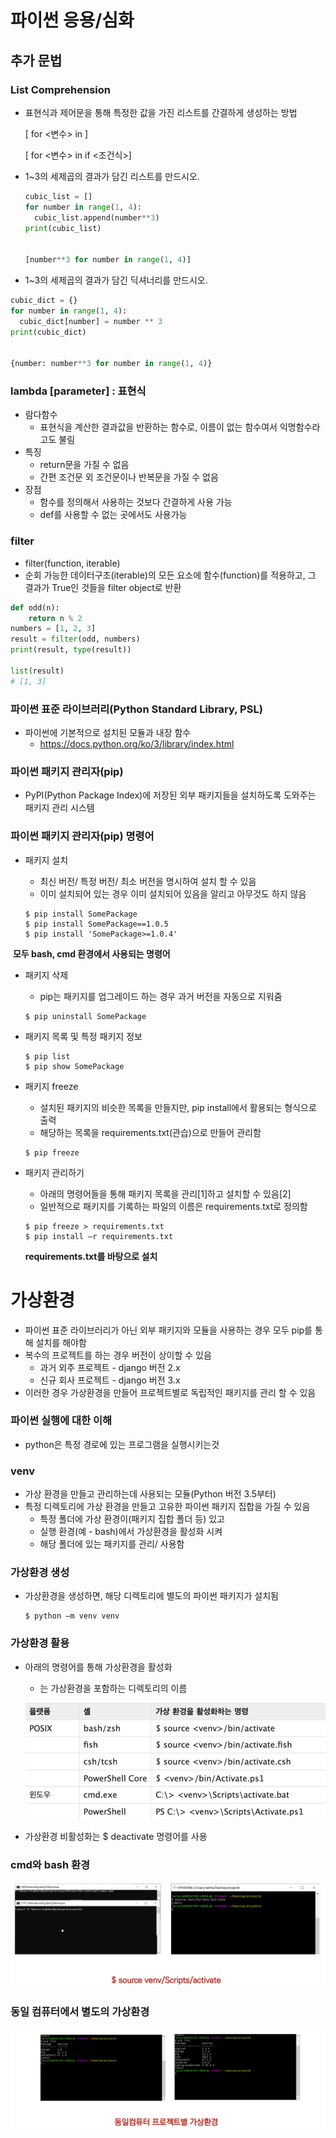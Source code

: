 # 파이썬 응용/심화

## 추가 문법

### List Comprehension

- 표현식과 제어문을 통해 특정한 값을 가진 리스트를 간결하게 생성하는 방법

  [<expression> for <변수> in <iterable>] 

  [<expression> for <변수> in <iterable> if <조건식>]

- 1~3의 세제곱의 결과가 담긴 리스트를 만드시오.

  ```python
  cubic_list = []
  for number in range(1, 4):
  	cubic_list.append(number**3)
  print(cubic_list)
  
  
  [number**3 for number in range(1, 4)]
  ```

-  1~3의 세제곱의 결과가 담긴 딕셔너리를 만드시오.

  ```python
  cubic_dict = {}
  for number in range(1, 4):
  	cubic_dict[number] = number ** 3
  print(cubic_dict)
  
  
  {number: number**3 for number in range(1, 4)}
  ```

### lambda [parameter] : 표현식

- 람다함수
  - 표현식을 계산한 결과값을 반환하는 함수로, 이름이 없는 함수여서 익명함수라고도 불림
- 특징
  - return문을 가질 수 없음
  - 간편 조건문 외 조건문이나 반복문을 가질 수 없음
- 장점
  - 함수를 정의해서 사용하는 것보다 간결하게 사용 가능
  - def를 사용할 수 없는 곳에서도 사용가능

### filter

- filter(function, iterable)
- 순회 가능한 데이터구조(iterable)의 모든 요소에 함수(function)를 적용하고, 그 결과가 True인 것들을 filter object로 반환

```python
def odd(n):
    return n % 2
numbers = [1, 2, 3]
result = filter(odd, numbers)
print(result, type(result))

list(result)
# [1, 3]
```

### 파이썬 표준 라이브러리(Python Standard Library, PSL)

- 파이썬에 기본적으로 설치된 모듈과 내장 함수
  - https://docs.python.org/ko/3/library/index.html

### 파이썬 패키지 관리자(pip)

- PyPI(Python Package Index)에 저장된 외부 패키지들을 설치하도록 도와주는 패키지 관리 시스템

### 파이썬 패키지 관리자(pip) 명령어

- 패키지 설치

  - 최신 버전/ 특정 버전/ 최소 버전을 명시하여 설치 할 수 있음
  - 이미 설치되어 있는 경우 이미 설치되어 있음을 알리고 아무것도 하지 않음

  ```bash/ cmd
  $ pip install SomePackage
  $ pip install SomePackage==1.0.5
  $ pip install 'SomePackage>=1.0.4'
  ```

​		**모두 bash, cmd 환경에서 사용되는 명령어**		

- 패키지 삭제

  - pip는 패키지를 업그레이드 하는 경우 과거 버전을 자동으로 지워줌

  ```bash/ cmd
  $ pip uninstall SomePackage
  ```

- 패키지 목록 및 특정 패키지 정보

  ```bash/ cmd
  $ pip list
  $ pip show SomePackage
  ```

- 패키지 freeze

  - 설치된 패키지의 비슷한 목록을 만들지만, pip install에서 활용되는 형식으로 출력
  - 해당하는 목록을 requirements.txt(관습)으로 만들어 관리함

  ```bash/ cmd
  $ pip freeze
  ```

- 패키지 관리하기

  - 아래의 명령어들을 통해 패키지 목록을 관리[1]하고 설치할 수 있음[2]
  - 일반적으로 패키지를 기록하는 파일의 이름은 requirements.txt로 정의함

  ```bash/ cmd
  $ pip freeze > requirements.txt
  $ pip install –r requirements.txt
  ```

  **requirements.txt를 바탕으로 설치**

# 가상환경

- 파이썬 표준 라이브러리가 아닌 외부 패키지와 모듈을 사용하는 경우 모두 pip를 통해 설치를 해야함
- 복수의 프로젝트를 하는 경우 버전이 상이할 수 있음
  - 과거 외주 프로젝트 - django 버전 2.x
  - 신규 회사 프로젝트 - django 버전 3.x
- 이러한 경우 가상환경을 만들어 프로젝트별로 독립적인 패키지를 관리 할 수 있음

### 파이썬 실행에 대한 이해

- python은 특정 경로에 있는 프로그램을 실행시키는것

### venv

- 가상 환경을 만들고 관리하는데 사용되는 모듈(Python 버전 3.5부터)
- 특정 디렉토리에 가상 환경을 만들고 고유한 파이썬 패키지 집합을 가질 수 있음
  - 특정 폴더에 가상 환경이(패키지 집합 폴더 등) 있고
  - 실행 환경(예 - bash)에서 가상환경을 활성화 시켜
  - 해당 폴더에 있는 패키지를 관리/ 사용함

### 가상환경 생성

- 가상환경을 생성하면, 해당 디렉토리에 별도의 파이썬 패키지가 설치됨

  ```bash/ cmd
  $ python –m venv venv
  ```

### 가상환경 활용

- 아래의 명령어를 통해 가상환경을 활성화

  - <venv>는 가상환경을 포함하는 디렉토리의 이름

  ![image-20220731175457067](Python_응용심화.assets/image-20220731175457067.png)

- 가상환경 비활성화는 $ deactivate 명령어를 사용

### cmd와 bash 환경

![image-20220731175716756](Python_응용심화.assets/image-20220731175716756.png)

### 동일 컴퓨터에서 별도의 가상환경

![image-20220731175701754](Python_응용심화.assets/image-20220731175701754.png)